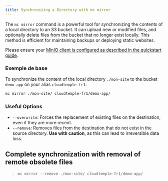 ```yaml
---
title: Synchronizing a Directory with mc mirror
---
```


The `mc mirror` command is a powerful tool for synchronizing the contents of a local directory to an S3 bucket. It can upload new or modified files, and optionally delete files from the bucket that no longer exist locally. This method is efficient for maintaining backups or deploying static websites.

Please ensure your [MinIO client is configured as described in the quickstart guide](../quickstart).

### Exemple de base

To synchronize the content of the local directory `./mon-site` to the bucket `demo-app` on your alias `cloudtemple-fr1`:

```bash
mc mirror ./mon-site/ cloudtemple-fr1/demo-app/
```

### Useful Options

*   `--overwrite`: Forces the replacement of existing files on the destination, even if they are more recent.
*   `--remove`: Removes files from the destination that do not exist in the source directory. **Use with caution**, as this can lead to irreversible data loss.

## Complete synchronization with removal of remote obsolete files
> `mc mirror --remove ./mon-site/ cloudtemple-fr1/demo-app/`
